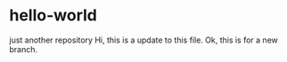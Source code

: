 # hello-world
just another repository
Hi, this is a update to this file.
Ok, this is for a new branch.
